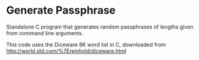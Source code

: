 Generate Passphrase
===================

Standalone C program that generates random passphrases of lengths given from command line arguments.

This code uses the Diceware 8K word list in C, downloaded from
http://world.std.com/%7Ereinhold/diceware.html

